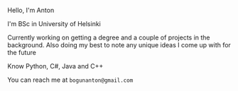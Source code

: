 Hello, I'm Anton

I'm BSc in University of Helsinki

Currently working on getting a degree and a couple of projects in the background. Also doing my best to note any unique ideas I come up with for the future

Know Python, C#, Java and C++

You can reach me at `bogunanton@gmail.com`

<!---
AntonBogun/AntonBogun is a ✨ special ✨ repository because its `README.md` (this file) appears on your GitHub profile.
You can click the Preview link to take a look at your changes.
--->
